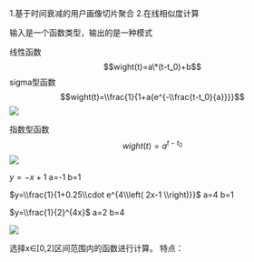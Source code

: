 1.基于时间衰减的用户画像切片聚合 2.在线相似度计算

输入是一个函数类型，输出的是一种模式

线性函数 $$wight(t)=a\*(t-t_0)+b$$
sigma型函数 $$wight(t)=\\frac{1}{1+a{e^{-\\frac{t-t_0}{a}}}}$$ ![](https://i.loli.net/2017/08/25/599f9ab651d49.png)

指数型函数 $$wight(t)=a^{t-t_0}$$ ![](https://i.loli.net/2017/08/25/599f9bfb4bf68.png)

$y=-x+1$
a=-1 b=1

$y=\\frac{1}{1+0.25\\cdot e^{4\\left( 2x-1 \\right)}}$
a=4 b=1

$y=\\frac{1}{2}^{4x}$
a=2 b=4

![](https://ooo.0o0.ooo/2017/08/28/59a3b1dbb9a35.png)

选择x∈[0,2]区间范围内的函数进行计算。
特点：
